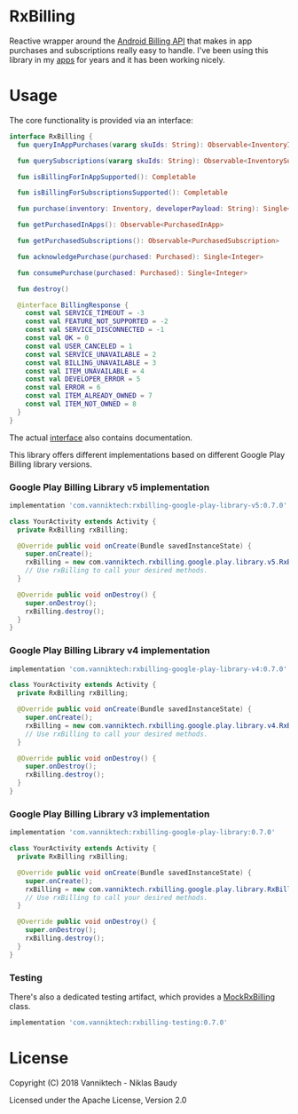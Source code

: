 # RxBilling

Reactive wrapper around the [Android Billing API](https://developer.android.com/google/play/billing) that makes in app purchases and subscriptions really easy to handle. I've been using this library in my [apps](https://play.google.com/store/apps/developer?id=Niklas+Baudy) for years and it has been working nicely.

# Usage

The core functionality is provided via an interface:

```kotlin
interface RxBilling {
  fun queryInAppPurchases(vararg skuIds: String): Observable<InventoryInApp>

  fun querySubscriptions(vararg skuIds: String): Observable<InventorySubscription>

  fun isBillingForInAppSupported(): Completable

  fun isBillingForSubscriptionsSupported(): Completable

  fun purchase(inventory: Inventory, developerPayload: String): Single<PurchaseResponse>

  fun getPurchasedInApps(): Observable<PurchasedInApp>

  fun getPurchasedSubscriptions(): Observable<PurchasedSubscription>

  fun acknowledgePurchase(purchased: Purchased): Single<Integer>

  fun consumePurchase(purchased: Purchased): Single<Integer>

  fun destroy()

  @interface BillingResponse {
    const val SERVICE_TIMEOUT = -3
    const val FEATURE_NOT_SUPPORTED = -2
    const val SERVICE_DISCONNECTED = -1
    const val OK = 0
    const val USER_CANCELED = 1
    const val SERVICE_UNAVAILABLE = 2
    const val BILLING_UNAVAILABLE = 3
    const val ITEM_UNAVAILABLE = 4
    const val DEVELOPER_ERROR = 5
    const val ERROR = 6
    const val ITEM_ALREADY_OWNED = 7
    const val ITEM_NOT_OWNED = 8
  }
}
```

The actual [interface](./rxbilling/src/main/kotlin/com/vanniktech/rxbilling/RxBilling.kt) also contains documentation.

This library offers different implementations based on different Google Play Billing library versions.

### Google Play Billing Library v5 implementation

```groovy
implementation 'com.vanniktech:rxbilling-google-play-library-v5:0.7.0'
```

```java
class YourActivity extends Activity {
  private RxBilling rxBilling;

  @Override public void onCreate(Bundle savedInstanceState) {
    super.onCreate();
    rxBilling = new com.vanniktech.rxbilling.google.play.library.v5.RxBillingGooglePlayLibraryV5(this);
    // Use rxBilling to call your desired methods.
  }

  @Override public void onDestroy() {
    super.onDestroy();
    rxBilling.destroy();
  }
}
```

### Google Play Billing Library v4 implementation

```groovy
implementation 'com.vanniktech:rxbilling-google-play-library-v4:0.7.0'
```

```java
class YourActivity extends Activity {
  private RxBilling rxBilling;

  @Override public void onCreate(Bundle savedInstanceState) {
    super.onCreate();
    rxBilling = new com.vanniktech.rxbilling.google.play.library.v4.RxBillingGooglePlayLibraryV4(this);
    // Use rxBilling to call your desired methods.
  }

  @Override public void onDestroy() {
    super.onDestroy();
    rxBilling.destroy();
  }
}
```

### Google Play Billing Library v3 implementation

```groovy
implementation 'com.vanniktech:rxbilling-google-play-library:0.7.0'
```

```java
class YourActivity extends Activity {
  private RxBilling rxBilling;

  @Override public void onCreate(Bundle savedInstanceState) {
    super.onCreate();
    rxBilling = new com.vanniktech.rxbilling.google.play.library.RxBillingGooglePlayLibraryV3(this);
    // Use rxBilling to call your desired methods.
  }

  @Override public void onDestroy() {
    super.onDestroy();
    rxBilling.destroy();
  }
}
```

### Testing

There's also a dedicated testing artifact, which provides a [MockRxBilling](./rxbilling-testing/src/main/kotlin/com/vanniktech/rxbilling/testing/MockRxBilling.kt) class.

```groovy
implementation 'com.vanniktech:rxbilling-testing:0.7.0'
```

# License

Copyright (C) 2018 Vanniktech - Niklas Baudy

Licensed under the Apache License, Version 2.0

